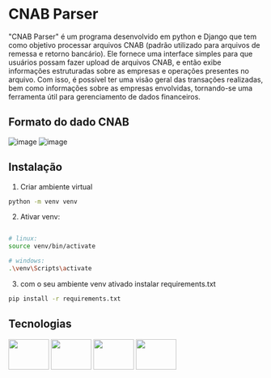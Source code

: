 # CNAB Parser

 "CNAB Parser" é um programa desenvolvido em python e Django que tem como objetivo processar arquivos CNAB (padrão utilizado para arquivos de remessa e retorno bancário). Ele fornece uma interface simples para que usuários possam fazer upload de arquivos CNAB, e então exibe informações estruturadas sobre as empresas e operações presentes no arquivo.
 Com isso, é possível ter uma visão geral das transações realizadas, bem como informações sobre as empresas envolvidas, tornando-se uma ferramenta útil para gerenciamento de dados financeiros.
 
 ## Formato do dado CNAB
![image](https://user-images.githubusercontent.com/92169034/214471861-6241d065-5a86-4a94-a569-a75fde51a926.png)
![image](https://user-images.githubusercontent.com/92169034/214471909-48532ea5-5e0e-430a-b1ed-9d86cb650fda.png)

 
 ## Instalação
 1. Criar ambiente virtual
```bash
python -m venv venv
```

2. Ativar venv:
```bash

# linux:
source venv/bin/activate

# windows:
.\venv\Scripts\activate
```

3. com o seu ambiente venv ativado
instalar requirements.txt
```bash
pip install -r requirements.txt
```

## Tecnologias
<div>
 <img height="60" width="80"  src="https://cdn.jsdelivr.net/gh/devicons/devicon/icons/python/python-original.svg" />
 <img height="60" width="80"  src="https://cdn.jsdelivr.net/gh/devicons/devicon/icons/django/django-plain.svg" />
 <img height="60" width="80" src="https://cdn.jsdelivr.net/gh/devicons/devicon/icons/html5/html5-plain-wordmark.svg" />
 <img height="60" width="80" src="https://cdn.jsdelivr.net/gh/devicons/devicon/icons/css3/css3-plain-wordmark.svg" />
</div>

